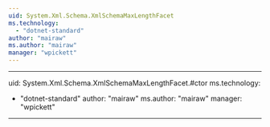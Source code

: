 ```yaml
---
uid: System.Xml.Schema.XmlSchemaMaxLengthFacet
ms.technology: 
  - "dotnet-standard"
author: "mairaw"
ms.author: "mairaw"
manager: "wpickett"
---
```


---
uid: System.Xml.Schema.XmlSchemaMaxLengthFacet.#ctor
ms.technology: 
  - "dotnet-standard"
author: "mairaw"
ms.author: "mairaw"
manager: "wpickett"
---
